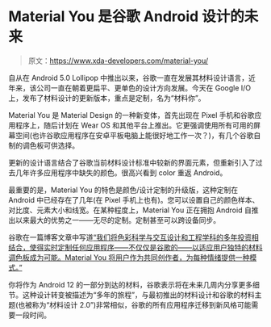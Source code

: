 # Material You 是谷歌 Android 设计的未来

> 原文：<https://www.xda-developers.com/material-you/>

自从在 Android 5.0 Lollipop 中推出以来，谷歌一直在发展其材料设计语言，近年来，该公司一直在朝着更扁平、更单色的设计方向发展。今天在 Google I/O 上，发布了材料设计的更新版本，重点是定制，名为“材料你”。

Material You 是 Material Design 的一种新变体，首先出现在 Pixel 手机和谷歌应用程序上，随后计划在 Wear OS 和其他平台上推出。它更强调使用所有可用的屏幕空间(也许谷歌应用程序在安卓平板电脑上能很好地工作一次？)，有几个谷歌自制的调色板可供选择。

更新的设计语言结合了谷歌当前材料设计标准中较新的界面元素，但重新引入了过去几年许多应用程序中缺失的颜色。很高兴看到 color 重返 Android。

最重要的是，Material You 的特色是颜色/设计定制的升级版，这种定制在 Android 中已经存在了几年(在 Pixel 手机上也有)。您可以设置自己的颜色样本、对比度、元素大小和线宽。在某种程度上，Material You 正在拥抱 Android 自推出以来最大的优势之一——无尽的定制。定制甚至可以跨设备同步。

谷歌在一篇博客文章中写道[“我们将色彩科学与交互设计和工程学科的多年投资相结合，使得实时定制任何应用程序——不仅仅是谷歌的——以适应用户独特的材料调色板成为可能。Material You 将用户作为共同创作者，为每种情绪提供一种模式。”](https://material.io/blog/announcing-material-you)

你将作为 Android 12 的一部分到达的材料，谷歌表示将在未来几周内分享更多细节。这种设计转变被描述为“多年的旅程”，与最初推出的材料设计和谷歌的材料主题(也被称为“材料设计 2.0”)非常相似，谷歌的所有应用程序迁移到新风格可能需要一段时间。